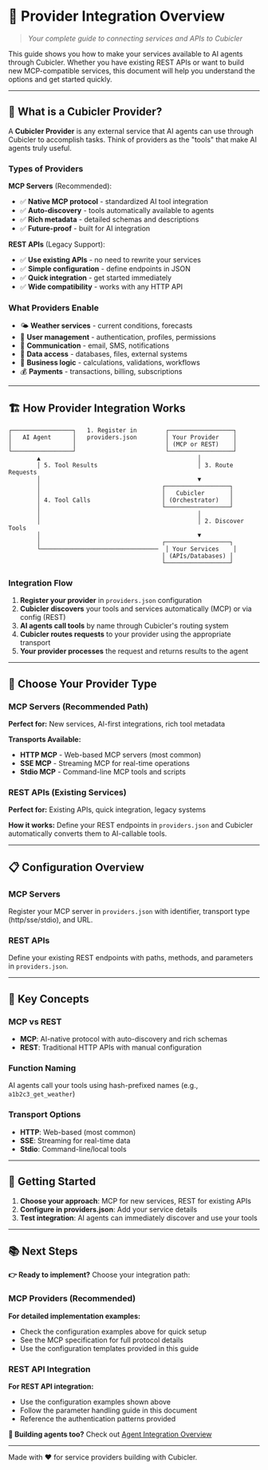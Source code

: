 # 🔧 Provider Integration Overview

> *Your complete guide to connecting services and APIs to Cubicler*

This guide shows you how to make your services available to AI agents through Cubicler. Whether you have existing REST APIs or want to build new MCP-compatible services, this document will help you understand the options and get started quickly.

---

## 🎯 What is a Cubicler Provider?

A **Cubicler Provider** is any external service that AI agents can use through Cubicler to accomplish tasks. Think of providers as the "tools" that make AI agents truly useful.

### Types of Providers

**MCP Servers** (Recommended):

- ✅ **Native MCP protocol** - standardized AI tool integration
- ✅ **Auto-discovery** - tools automatically available to agents  
- ✅ **Rich metadata** - detailed schemas and descriptions
- ✅ **Future-proof** - built for AI integration

**REST APIs** (Legacy Support):

- ✅ **Use existing APIs** - no need to rewrite your services
- ✅ **Simple configuration** - define endpoints in JSON
- ✅ **Quick integration** - get started immediately
- ✅ **Wide compatibility** - works with any HTTP API

### What Providers Enable

- 🌤️ **Weather services** - current conditions, forecasts
- 👤 **User management** - authentication, profiles, permissions  
- 📧 **Communication** - email, SMS, notifications
- 💾 **Data access** - databases, files, external systems
- 🔧 **Business logic** - calculations, validations, workflows
- 💰 **Payments** - transactions, billing, subscriptions

---

## 🏗️ How Provider Integration Works

```text
┌─────────────────┐   1. Register in        ┌──────────────────┐
│   AI Agent      │   providers.json        │ Your Provider    │
│                 │                         │ (MCP or REST)    │
└─────────────────┘                         └──────────────────┘
        ▲                                            │
        │ 5. Tool Results                            │ 3. Route Requests
        │                                            ▼
        │                                  ┌──────────────────┐
        │                                  │   Cubicler       │
        │ 4. Tool Calls                    │ (Orchestrator)   │
        │                                  └──────────────────┘
        │                                            │
        │                                            │ 2. Discover Tools
        │                                            ▼
        │                                  ┌──────────────────┐
        └─────────────────────────────────  │ Your Services    │
                                           │ (APIs/Databases) │
                                           └──────────────────┘
```

### Integration Flow

1. **Register your provider** in `providers.json` configuration
2. **Cubicler discovers** your tools and services automatically (MCP) or via config (REST)
3. **AI agents call tools** by name through Cubicler's routing system
4. **Cubicler routes requests** to your provider using the appropriate transport
5. **Your provider processes** the request and returns results to the agent

---

## 🚀 Choose Your Provider Type

### MCP Servers (Recommended Path)

**Perfect for:** New services, AI-first integrations, rich tool metadata

**Transports Available:**

- **HTTP MCP** - Web-based MCP servers (most common)
- **SSE MCP** - Streaming MCP for real-time operations  
- **Stdio MCP** - Command-line MCP tools and scripts

### REST APIs (Existing Services)

**Perfect for:** Existing APIs, quick integration, legacy systems

**How it works:** Define your REST endpoints in `providers.json` and Cubicler automatically converts them to AI-callable tools.

---

## 📋 Configuration Overview

### MCP Servers

Register your MCP server in `providers.json` with identifier, transport type (http/sse/stdio), and URL.

### REST APIs

Define your existing REST endpoints with paths, methods, and parameters in `providers.json`.

---

## 🔧 Key Concepts

### MCP vs REST

- **MCP**: AI-native protocol with auto-discovery and rich schemas
- **REST**: Traditional HTTP APIs with manual configuration

### Function Naming

AI agents call your tools using hash-prefixed names (e.g., `a1b2c3_get_weather`)

### Transport Options

- **HTTP**: Web-based (most common)
- **SSE**: Streaming for real-time data  
- **Stdio**: Command-line/local tools

---

## 🎯 Getting Started

1. **Choose your approach**: MCP for new services, REST for existing APIs
2. **Configure in providers.json**: Add your service details
3. **Test integration**: AI agents can immediately discover and use your tools

---

## 📚 Next Steps

**👉 Ready to implement?** Choose your integration path:

### MCP Providers (Recommended)

**For detailed implementation examples:**

- Check the configuration examples above for quick setup
- See the MCP specification for full protocol details
- Use the configuration templates provided in this guide

### REST API Integration

**For REST API integration:**

- Use the configuration examples shown above
- Follow the parameter handling guide in this document
- Reference the authentication patterns provided

**🤖 Building agents too?** Check out [Agent Integration Overview](AGENT_INTEGRATION.md)

---

Made with ❤️ for service providers building with Cubicler.

